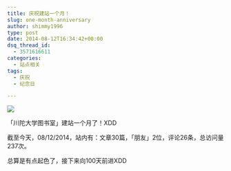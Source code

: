 ```yaml
---
title: 庆祝建站一个月！
slug: one-month-anniversary
author: shimmy1996
type: post
date: 2014-08-12T16:34:42+00:00
dsq_thread_id:
  - 3571616611
categories:
  - 站点相关
tags:
  - 庆祝
  - 纪念日

---
```

<img src="/wp-content/uploads/2014/08/2000px-Spaceship_and_Sun_esqvg.png"/>

「川陀大学图书室」建站一个月了！XDD

截至今天，08/12/2014，站内有：文章30篇，「朋友」2位，评论26条，总访问量237次。

总算是有点起色了，接下来向100天前进XDD
